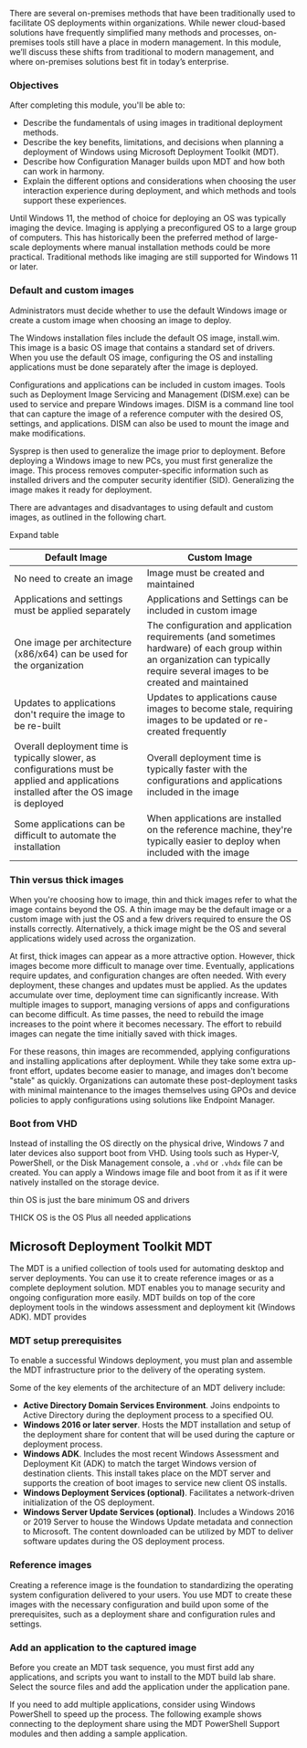 There are several on-premises methods that have been traditionally used to facilitate OS deployments within organizations. While newer cloud-based solutions have frequently simplified many methods and processes, on-premises tools still have a place in modern management. In this module, we’ll discuss these shifts from traditional to modern management, and where on-premises solutions best fit in today’s enterprise.

### Objectives

After completing this module, you'll be able to:

- Describe the fundamentals of using images in traditional deployment methods.
- Describe the key benefits, limitations, and decisions when planning a deployment of Windows using Microsoft Deployment Toolkit (MDT).
- Describe how Configuration Manager builds upon MDT and how both can work in harmony.
- Explain the different options and considerations when choosing the user interaction experience during deployment, and which methods and tools support these experiences.

Until Windows 11, the method of choice for deploying an OS was typically imaging the device. Imaging is applying a preconfigured OS to a large group of computers. This has historically been the preferred method of large-scale deployments where manual installation methods could be more practical. Traditional methods like imaging are still supported for Windows 11 or later.

### Default and custom images

Administrators must decide whether to use the default Windows image or create a custom image when choosing an image to deploy.

The Windows installation files include the default OS image, install.wim. This image is a basic OS image that contains a standard set of drivers. When you use the default OS image, configuring the OS and installing applications must be done separately after the image is deployed.

Configurations and applications can be included in custom images. Tools such as Deployment Image Servicing and Management (DISM.exe) can be used to service and prepare Windows images. DISM is a command line tool that can capture the image of a reference computer with the desired OS, settings, and applications. DISM can also be used to mount the image and make modifications.

Sysprep is then used to generalize the image prior to deployment. Before deploying a Windows image to new PCs, you must first generalize the image. This process removes computer-specific information such as installed drivers and the computer security identifier (SID). Generalizing the image makes it ready for deployment.

There are advantages and disadvantages to using default and custom images, as outlined in the following chart.

Expand table

|Default Image|Custom Image|
|---|---|
|No need to create an image|Image must be created and maintained|
|Applications and settings must be applied separately|Applications and Settings can be included in custom image|
|One image per architecture (x86/x64) can be used for the organization|The configuration and application requirements (and sometimes hardware) of each group within an organization can typically require several images to be created and maintained|
|Updates to applications don't require the image to be re-built|Updates to applications cause images to become stale, requiring images to be updated or re-created frequently|
|Overall deployment time is typically slower, as configurations must be applied and applications installed after the OS image is deployed|Overall deployment time is typically faster with the configurations and applications included in the image|
|Some applications can be difficult to automate the installation|When applications are installed on the reference machine, they're typically easier to deploy when included with the image|

### Thin versus thick images

When you're choosing how to image, thin and thick images refer to what the image contains beyond the OS. A thin image may be the default image or a custom image with just the OS and a few drivers required to ensure the OS installs correctly. Alternatively, a thick image might be the OS and several applications widely used across the organization.

At first, thick images can appear as a more attractive option. However, thick images become more difficult to manage over time. Eventually, applications require updates, and configuration changes are often needed. With every deployment, these changes and updates must be applied. As the updates accumulate over time, deployment time can significantly increase. With multiple images to support, managing versions of apps and configurations can become difficult. As time passes, the need to rebuild the image increases to the point where it becomes necessary. The effort to rebuild images can negate the time initially saved with thick images.

For these reasons, thin images are recommended, applying configurations and installing applications after deployment. While they take some extra up-front effort, updates become easier to manage, and images don't become "stale" as quickly. Organizations can automate these post-deployment tasks with minimal maintenance to the images themselves using GPOs and device policies to apply configurations using solutions like Endpoint Manager.

### Boot from VHD

Instead of installing the OS directly on the physical drive, Windows 7 and later devices also support boot from VHD. Using tools such as Hyper-V, PowerShell, or the Disk Management console, a `.vhd` or `.vhdx` file can be created. You can apply a Windows image file and boot from it as if it were natively installed on the storage device.



thin OS is just the bare minimum OS and drivers

THICK OS is the OS Plus all needed applications





## Microsoft Deployment Toolkit MDT
The MDT is a unified collection of tools used for automating desktop and server deployments. You can use it to create reference images or as a complete deployment solution.
MDT enables you to manage security and ongoing configuration more easily. MDT builds on top of the core deployment tools in the windows assessment and deployment kit (Windows ADK). MDT provides 

### MDT setup prerequisites

To enable a successful Windows deployment, you must plan and assemble the MDT infrastructure prior to the delivery of the operating system.

Some of the key elements of the architecture of an MDT delivery include:

- **Active Directory Domain Services Environment**. Joins endpoints to Active Directory during the deployment process to a specified OU.
- **Windows 2016 or later server**. Hosts the MDT installation and setup of the deployment share for content that will be used during the capture or deployment process.
- **Windows ADK**. Includes the most recent Windows Assessment and Deployment Kit (ADK) to match the target Windows version of destination clients. This install takes place on the MDT server and supports the creation of boot images to service new client OS installs.
- **Windows Deployment Services (optional)**. Facilitates a network-driven initialization of the OS deployment.
- **Windows Server Update Services (optional)**. Includes a Windows 2016 or 2019 Server to house the Windows Update metadata and connection to Microsoft. The content downloaded can be utilized by MDT to deliver software updates during the OS deployment process.


### Reference images

Creating a reference image is the foundation to standardizing the operating system configuration delivered to your users. You use MDT to create these images with the necessary configuration and build upon some of the prerequisites, such as a deployment share and configuration rules and settings.





### Add an application to the captured image

Before you create an MDT task sequence, you must first add any applications, and scripts you want to install to the MDT build lab share. Select the source files and add the application under the application pane.

If you need to add multiple applications, consider using Windows PowerShell to speed up the process. The following example shows connecting to the deployment share using the MDT PowerShell Support modules and then adding a sample application.



